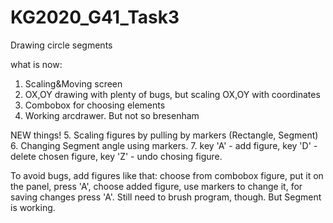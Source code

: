 # KG2020_G41_Task3
 Drawing circle segments
 
 what is now:
 1. Scaling&Moving screen
 2. OX,OY drawing with plenty of bugs, but scaling OX,OY with coordinates
 3. Combobox for choosing elements
 4. Working arcdrawer. But not so bresenham
 
 NEW things!
 5. Scaling figures by pulling by markers (Rectangle, Segment)
 6. Changing Segment angle using markers.
 7. key 'A' - add figure, key 'D' - delete chosen figure, key 'Z' - undo chosing figure.
 
 To avoid bugs, add figures like that: choose from combobox figure, put it on the panel, press 'A', choose added figure, use markers to change it, for saving changes press 'A'.
 Still need to brush program, though. But Segment is working.
